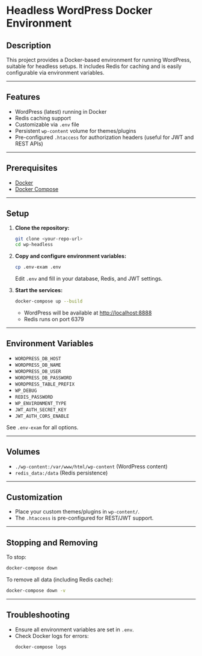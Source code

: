 # Headless WordPress Docker Environment

## Description
This project provides a Docker-based environment for running WordPress, suitable for headless setups. It includes Redis for caching and is easily configurable via environment variables.

---

## Features
- WordPress (latest) running in Docker
- Redis caching support
- Customizable via `.env` file
- Persistent `wp-content` volume for themes/plugins
- Pre-configured `.htaccess` for authorization headers (useful for JWT and REST APIs)

---

## Prerequisites
- [Docker](https://www.docker.com/get-started)
- [Docker Compose](https://docs.docker.com/compose/)

---

## Setup

1. **Clone the repository:**
   ```sh
   git clone <your-repo-url>
   cd wp-headless
   ```

2. **Copy and configure environment variables:**
   ```sh
   cp .env-exam .env
   ```
   Edit `.env` and fill in your database, Redis, and JWT settings.

3. **Start the services:**
   ```sh
   docker-compose up --build
   ```
   - WordPress will be available at [http://localhost:8888](http://localhost:8888)
   - Redis runs on port 6379

---

## Environment Variables

- `WORDPRESS_DB_HOST`
- `WORDPRESS_DB_NAME`
- `WORDPRESS_DB_USER`
- `WORDPRESS_DB_PASSWORD`
- `WORDPRESS_TABLE_PREFIX`
- `WP_DEBUG`
- `REDIS_PASSWORD`
- `WP_ENVIRONMENT_TYPE`
- `JWT_AUTH_SECRET_KEY`
- `JWT_AUTH_CORS_ENABLE`

See `.env-exam` for all options.

---

## Volumes

- `./wp-content:/var/www/html/wp-content` (WordPress content)
- `redis_data:/data` (Redis persistence)

---

## Customization

- Place your custom themes/plugins in `wp-content/`.
- The `.htaccess` is pre-configured for REST/JWT support.

---

## Stopping and Removing

To stop:
```sh
docker-compose down
```
To remove all data (including Redis cache):
```sh
docker-compose down -v
```

---

## Troubleshooting

- Ensure all environment variables are set in `.env`.
- Check Docker logs for errors:
  ```sh
  docker-compose logs
  ```
